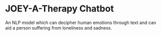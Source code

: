 # JOEY-A-Therapy Chatbot
An NLP model which can decipher human emotions through text and can aid a person suffering from loneliness and sadness. 
